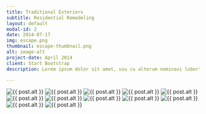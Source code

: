 ```yaml
---
title: Traditional Exteriors
subtitle: Residential Remodeling
layout: default
modal-id: 2
date: 2014-07-17
img: escape.png
thumbnail: escape-thumbnail.png
alt: image-alt
project-date: April 2014
client: Start Bootstrap
description: Lorem ipsum dolor sit amet, usu cu alterum nominavi lobortis. At duo novum diceret. Tantas apeirian vix et, usu sanctus postulant inciderint ut, populo diceret necessitatibus in vim. Cu eum dicam feugiat noluisse.

---
```


<img src="img/portfolio/traditional-exteriors/1.png" class="img-responsive img-centered" alt="{{ post.alt }}">
<img src="img/portfolio/traditional-exteriors/2.png" class="img-responsive img-centered" alt="{{ post.alt }}">
<img src="img/portfolio/traditional-exteriors/3.png" class="img-responsive img-centered" alt="{{ post.alt }}">
<img src="img/portfolio/traditional-exteriors/4.png" class="img-responsive img-centered" alt="{{ post.alt }}">
<img src="img/portfolio/traditional-exteriors/5.png" class="img-responsive img-centered" alt="{{ post.alt }}">
<img src="img/portfolio/traditional-exteriors/6.png" class="img-responsive img-centered" alt="{{ post.alt }}">
<img src="img/portfolio/traditional-exteriors/7.png" class="img-responsive img-centered" alt="{{ post.alt }}">
<img src="img/portfolio/traditional-exteriors/8.png" class="img-responsive img-centered" alt="{{ post.alt }}">
<img src="img/portfolio/traditional-exteriors/9.png" class="img-responsive img-centered" alt="{{ post.alt }}">
<img src="img/portfolio/traditional-exteriors/10.png" class="img-responsive img-centered" alt="{{ post.alt }}">
<img src="img/portfolio/traditional-exteriors/11.png" class="img-responsive img-centered" alt="{{ post.alt }}">
<img src="img/portfolio/traditional-exteriors/12.png" class="img-responsive img-centered" alt="{{ post.alt }}">
